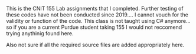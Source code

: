 This is the CNIT 155 Lab assignments that I completed. Further testing of these codes have not been conducted since 2019.... I cannot vouch for the validity or function of the code. 
This class is not taught using C# anymore... so if you are a current Purdue student taking 155 I would not reccomend trying anythinig found here. 

Also not sure if all the required source files are added appropriately here. 
